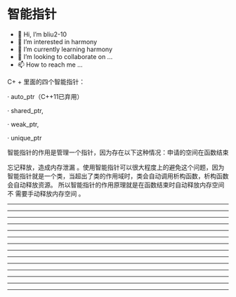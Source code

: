 # 智能指针

* 👋 Hi, I’m bliu2-10
* 👀 I’m interested in harmony
* 🌱 I’m currently learning harmony
* 💞️ I’m looking to collaborate on ...
* 📫 How to reach me ...





C+ + 里面的四个智能指针：

· auto_ptr（C++11已弃用）

· shared_ptr,

· weak_ptr,

· unique_ptr

智能指针的作用是管理一个指针，因为存在以下这种情况：申请的空间在函数结束

忘记释放，造成内存泄漏 。使用智能指针可以很大程度上的避免这个问题，因为智能指针就是一个类，当超出了类的作用域时，类会自动调用析构函数，析构函数会自动释放资源。 所以智能指针的作用原理就是在函数结束时自动释放内存空间不 需要手动释放内存空间 。





















---
---
---
---
---
---
---
---
---
---
---
---
---
---

